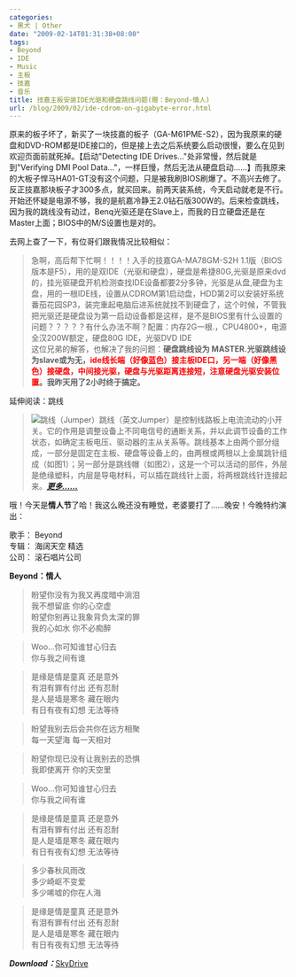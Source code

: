 ```yaml
---
categories:
- 黑犬 | Other
date: "2009-02-14T01:31:38+08:00"
tags:
- Beyond
- IDE
- Music
- 主板
- 技嘉
- 音乐
title: 技嘉主板安装IDE光驱和硬盘跳线问题(赠：Beyond-情人)
url: /blog/2009/02/ide-cdrom-on-gigabyte-error.html
---
```

原来的板子坏了，新买了一块技嘉的板子（GA-M61PME-S2），因为我原来的硬盘和DVD-ROM都是IDE接口的，但是接上去之后系统要么启动很慢，要么在见到欢迎页面前就死掉。【启动"Detecting IDE Drives..."处非常慢，然后就是到"Verifying DMI Pool Data..."，一样巨慢，然后无法从硬盘启动……】而我原来的大板子悍马HA01-GT没有这个问题，只是被我刷BIOS刷爆了。不高兴去修了。反正技嘉那块板子才300多点，就买回来。前两天装系统，今天启动就老是不行。开始还怀疑是电源不够，我的是航嘉冷静王2.0钻石版300W的。后来检查跳线，因为我的跳线没有动过，Benq光驱还是在Slave上，而我的日立硬盘还是在Master上面；BIOS中的M/S设置也是对的。
<!--more-->
去网上查了一下，有位哥们跟我情况比较相似：

> 急啊，高后帮下忙啊！！！！入手的技嘉GA-MA78GM-S2H 1.1版（BIOS版本是F5），用的是双IDE（光驱和硬盘），硬盘是希捷80G,光驱是原来dvd的，挂光驱硬盘开机检测查找IDE设备都要2分多钟，光驱是从盘,硬盘为主盘，用的一根IDE线，设置从CDROM第1启动盘，HDD第2可以安装好系统番茄花园SP3，装完重起电脑后进系统就找不到硬盘了，这个时候，不管我把光驱还是硬盘设为第一启动设备都是这样，是不是BIOS里有什么设置的问题？？？？？有什么办法不啊？配置：内存2G一根.，CPU4800+，电源全汉200W额定，硬盘80G IDE，光驱DVD IDE  
这位兄弟的解答，也解决了我的问题：**硬盘跳线设为 MASTER.光驱跳线设为slave或为无，<span class="Apple-style-span" style="color: rgb(255, 0, 0);">ide线长端（好像蓝色）接主板IDE口，另一端（好像黑色）接硬盘，中间接光驱，硬盘与光驱距离连接短，注意硬盘光驱安装位置</span>。我昨天用了2小时终于搞定。**

延伸阅读：跳线
> <span class="right">![跳线（Jumper）](/images/jumper.jpg "跳线（Jumper）")</span>跳线（英文Jumper）是控制线路板上电流流动的小开关。它的作用是调整设备上不同电信号的通断关系，并以此调节设备的工作状态，如确定主板电压、驱动器的主从关系等。跳线基本上由两个部分组成，一部分是固定在主板、硬盘等设备上的，由两根或两根以上金属跳针组成（如图1）；另一部分是跳线帽（如图2），这是一个可以活动的部件，外层是绝缘塑料，内层是导电材料，可以插在跳线针上面，将两根跳线针连接起来。[***更多……***][1]

<!--more-->

哦！今天是**情人节**了哈！我这么晚还没有睡觉，老婆要打了……晚安！今晚特约演出：

歌手： Beyond  
专辑： 海阔天空 精选  
公司： 滚石唱片公司

**Beyond：情人**

> 盼望你没有为我又再度暗中淌泪  
> 我不想留底 你的心空虚  
> 盼望你别再让我象背负太深的罪  
> 我的心如水 你不必痴醉

> Woo…你可知谁甘心归去  
> 你与我之间有谁

> 是缘是情是童真 还是意外  
> 有泪有罪有付出 还有忍耐  
> 是人是墙是寒冬 藏在眼内  
> 有日有夜有幻想 无法等待

> 盼望我别去后会共你在远方相聚  
> 每一天望海 每一天相对

> 盼望你现已没有让我别去的恐惧  
> 我即使离开 你的天空里

> Woo…你可知谁甘心归去  
> 你与我之间有谁

> 是缘是情是童真 还是意外  
> 有泪有罪有付出 还有忍耐  
> 是人是墙是寒冬 藏在眼内  
> 有日有夜有幻想 无法等待

> 多少春秋风雨改  
> 多少崎岖不变爱  
> 多少唏嘘的你在人海

> 是缘是情是童真 还是意外  
> 有泪有罪有付出 还有忍耐  
> 是人是墙是寒冬 藏在眼内  
> 有日有夜有幻想 无法等待

***Download：***[SkyDrive][2]

 [1]: http://www.cfanclub.net/article.php?itemid-3866-type-news.html
 [2]: http://cid-bd7009cfadcc1c1d.skydrive.live.com/browse.aspx/Music "Zhu8's Skydrive"